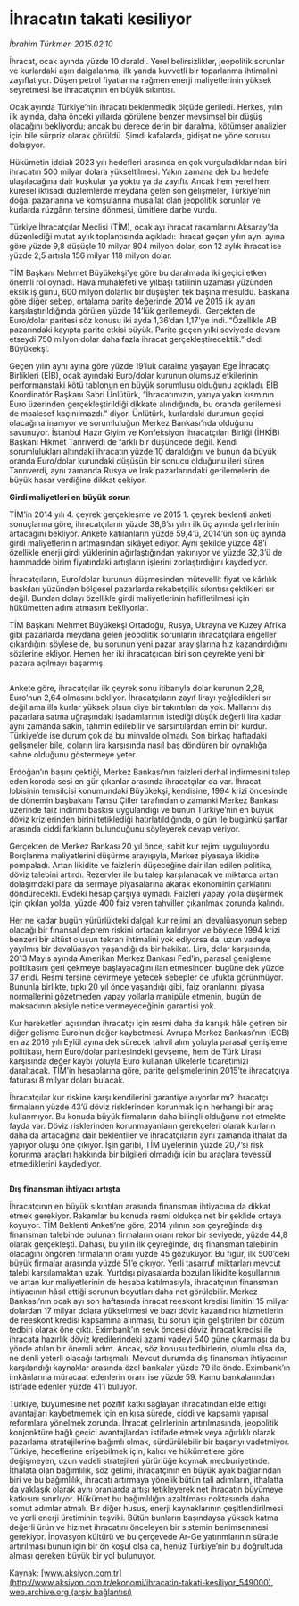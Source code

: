 # İhracatın takati kesiliyor

*İbrahim Türkmen 2015.02.10*

<div class="pNewsDetailMainContent" itemprop="articleBody">
 <p>
  İhracat, ocak ayında yüzde 10 daraldı. Yerel belirsizlikler, jeopolitik sorunlar ve kurlardaki aşırı dalgalanma, ilk yarıda kuvvetli bir toparlanma ihtimalini zayıflatıyor. Düşen petrol fiyatlarına rağmen enerji maliyetlerinin yüksek seyretmesi ise ihracatçının en büyük sıkıntısı.
 </p>
 <p>
  Ocak ayında Türkiye’nin ihracatı beklenmedik ölçüde geriledi. Herkes, yılın ilk ayında, daha önceki yıllarda görülene benzer mevsimsel bir düşüş olacağını bekliyordu; ancak bu derece derin bir daralma, kötümser analizler için bile sürpriz olarak görüldü. Şimdi kafalarda, gidişat ne yöne sorusu dolaşıyor.
 </p>
 <p>
  Hükümetin iddialı 2023 yılı hedefleri arasında en çok vurguladıklarından biri ihracatın 500 milyar dolara yükseltilmesi. Yakın zamana dek bu hedefe ulaşılacağına dair kuşkular ya yoktu ya da zayıftı. Ancak hem yerel hem küresel iktisadi düzlemlerde meydana gelen son gelişmeler, Türkiye’nin doğal pazarlarına ve komşularına musallat olan jeopolitik sorunlar ve kurlarda rüzgârın tersine dönmesi, ümitlere darbe vurdu.
 </p>
 <p>
  Türkiye İhracatçılar Meclisi (TİM), ocak ayı ihracat rakamlarını Aksaray’da düzenlediği mutat aylık toplantısında açıkladı: İhracat geçen yılın aynı ayına göre yüzde 9,8 düşüşle 10 milyar 804 milyon dolar, son 12 aylık ihracat ise yüzde 2,5 artışla 156 milyar 118 milyon dolar.
 </p>
 <p>
  TİM Başkanı Mehmet Büyükekşi’ye göre bu daralmada iki geçici etken önemli rol oynadı. Hava muhalefeti ve yılbaşı tatilinin uzaması yüzünden eksik iş günü, 600 milyon dolarlık bir düşüşten tek başına mesuldü. Başkana göre diğer sebep, ortalama parite değerinde 2014 ve 2015 ilk ayları karşılaştırıldığında görülen yüzde 14’lük gerilemeydi.  Gerçekten de Euro/dolar paritesi söz konusu iki ayda 1,36’dan 1,17’ye indi. “Özellikle AB pazarındaki kayıpta parite etkisi büyük. Parite geçen yılki seviyede devam etseydi 750 milyon dolar daha fazla ihracat gerçekleştirecektik.” dedi Büyükekşi.
 </p>
 <p>
  Geçen yılın aynı ayına göre yüzde 19’luk daralma yaşayan Ege İhracatçı Birlikleri (EİB), ocak ayındaki Euro/dolar kurunun olumsuz etkilerinin performanstaki kötü tablonun en büyük sorumlusu olduğunu açıkladı. EİB Koordinatör Başkanı Sabri Ünlütürk, “İhracatımızın, yarıya yakın kısmının Euro üzerinden gerçekleştirildiği dikkate alındığında, bu oranda gerilemesi de maalesef kaçınılmazdı.” diyor. Ünlütürk, kurlardaki durumun geçici olacağına inanıyor ve sorumluluğun Merkez Bankası’nda olduğunu savunuyor. İstanbul Hazır Giyim ve Konfeksiyon İhracatçıları Birliği (İHKİB) Başkanı Hikmet Tanrıverdi de farklı bir düşüncede değil. Kendi sorumlulukları altındaki ihracatın yüzde 10 daraldığını ve bunun da büyük oranda Euro/dolar kurundaki düşüşün bir sonucu olduğunu ileri süren Tanrıverdi, aynı zamanda Rusya ve Irak pazarlarındaki gerilemelerin de büyük hasar verdiğine dikkat çekiyor.
 </p>
 <p>
  <strong>
   Girdi maliyetleri en büyük sorun
  </strong>
 </p>
 <p>
  TİM’in 2014 yılı 4. çeyrek gerçekleşme ve 2015 1. çeyrek beklenti anketi sonuçlarına göre, ihracatçıların yüzde 38,6’sı yılın ilk üç ayında gelirlerinin artacağını bekliyor. Ankete katılanların yüzde 59,4’ü, 2014’ün son üç ayında girdi maliyetlerinin artmasından şikâyet ediyor. Aynı şekilde yüzde 48’i özellikle enerji girdi yüklerinin ağırlaştığından yakınıyor ve yüzde 32,3’ü de hammadde birim fiyatındaki artışların işlerini zorlaştırdığını kaydediyor.
 </p>
 <p>
  İhracatçıların, Euro/dolar kurunun düşmesinden mütevellit fiyat ve kârlılık baskıları yüzünden bölgesel pazarlarda rekabetçilik sıkıntısı çektikleri sır değil. Bundan dolayı özellikle girdi maliyetlerinin hafifletilmesi için hükümetten adım atmasını bekliyorlar.
 </p>
 <p>
  TİM Başkanı Mehmet Büyükekşi Ortadoğu, Rusya, Ukrayna ve Kuzey Afrika gibi pazarlarda meydana gelen jeopolitik sorunların ihracatçılara engeller çıkardığını söylese de, bu sorunun yeni pazar arayışlarına hız kazandırdığını sözlerine ekliyor. Hemen her iki ihracatçıdan biri son çeyrekte yeni bir pazara açılmayı başarmış.
 </p>
 <p>
  <img alt="" src="/web/20150729110156im_/http://www.aksiyon.com.tr/ekonomi/ http:/medya.aksiyon.com.tr/aksiyon/2015/02/10/564602.jpg "/>
 </p>
 <p>
  Ankete göre, ihracatçılar ilk çeyrek sonu itibarıyla dolar kurunun 2,28, Euro’nun 2,64 olmasını bekliyor. İhracatçıların zayıf lirayı yeğledikleri sır değil ama illa kurlar yüksek olsun diye bir takıntıları da yok. Mallarını dış pazarlara satma uğraşındaki işadamlarının istediği düşük değerli lira kadar aynı zamanda sakin, tahmin edilebilir ve sarsıntılardan emin bir kurdur. Türkiye’de ise durum çok da bu minvalde olmadı. Son birkaç haftadaki gelişmeler bile, doların lira karşısında nasıl baş döndüren bir oynaklığa sahne olduğunu göstermeye yeter.
 </p>
 <p>
  Erdoğan’ın başını çektiği, Merkez Bankası’nın faizleri derhal indirmesini talep eden koroda sesi en gür çıkanlar arasında ihracatçılar da var. İhracat lobisinin temsilcisi konumundaki Büyükekşi, kendisine, 1994 krizi öncesinde de dönemin başbakanı Tansu Çiller tarafından o zamanki Merkez Bankası üzerinde faiz indirimi baskısı uygulandığı ve bunun Türkiye’nin en büyük döviz krizlerinden birini tetiklediği hatırlatıldığında, o gün ile bugünkü şartlar arasında ciddi farkların bulunduğunu söyleyerek cevap veriyor.
 </p>
 <p>
  Gerçekten de Merkez Bankası 20 yıl önce, sabit kur rejimi uyguluyordu. Borçlanma maliyetlerini düşürme arayışıyla, Merkez piyasaya likidite pompaladı. Artan likidite ve faizlerin düşeceğine dair ilan edilen politika, döviz talebini artırdı. Rezervler ile bu talep karşılanacak ve miktarca artan dolaşımdaki para da sermaye piyasalarına akarak ekonominin çarklarını döndürecekti. Evdeki hesap çarşıya uymadı. Faizleri yapay yolla düşürmek için çıkılan yolda, yüzde 400 faiz veren tahviller çıkarılmak zorunda kalındı.
 </p>
 <p>
  Her ne kadar bugün yürürlükteki dalgalı kur rejimi ani devalüasyonun sebep olacağı bir finansal deprem riskini ortadan kaldırıyor ve böylece 1994 krizi benzeri bir altüst oluşun tekrarı ihtimalini yok ediyorsa da, uzun vadeye yayılmış bir devalüasyon yaşandığı da bir hakikat. Lira, dolar karşısında, 2013 Mayıs ayında Amerikan Merkez Bankası Fed’in, parasal genişleme politikasını geri çekmeye başlayacağını ilan etmesinden bugüne dek yüzde 37 eridi. Resmi tersine çevirmeye yetecek sebepler de ufukta görünmüyor. Bununla birlikte, tıpkı 20 yıl önce yaşandığı gibi, faiz oranlarını, piyasa normallerini gözetmeden yapay yollarla manipüle etmenin, bugün de maksadının aksiyle netice vermeyeceğinin garantisi yok.
 </p>
 <p>
  Kur hareketleri açısından ihracatçı için resmi daha da karışık hâle getiren bir diğer gelişme Euro’nun değer kaybetmesi. Avrupa Merkez Bankası’nın (ECB) en az 2016 yılı Eylül ayına dek sürecek tahvil alım yoluyla parasal genişleme politikası, hem Euro/dolar paritesindeki gevşeme, hem de Türk Lirası karşısında değer kaybı yoluyla Euro kullanan ülkelerle ticaretimizi daraltacak. TİM’in hesaplarına göre, parite gelişmelerinin 2015’te ihracatçıya faturası 8 milyar doları bulacak.
 </p>
 <p>
  İhracatçılar kur riskine karşı kendilerini garantiye alıyorlar mı? İhracatçı firmaların yüzde 43’ü döviz risklerinden korunmak için herhangi bir araç kullanmıyor. Bu konuda büyük firmaların daha bilinçli olduğunu not etmekte fayda var. Döviz risklerinden korunmayanların gerekçeleri olarak kurların daha da artacağına dair beklentiler ve ihracatçıların aynı zamanda ithalat da yapıyor oluşu öne çıkıyor. İşin garibi, TİM üyelerinin yüzde 20,7’si risk korunma araçları hakkında bir bilgileri olmadığı için bu araçlara tevessül etmediklerini kaydediyor.
 </p>
 <p>
  <img alt="" src="http://web.archive.org/web/20150729110156im_/http://medya.aksiyon.com.tr//aksiyon/2015/02/10/564603.jpg "/>
 </p>
 <p>
  <strong>
   Dış finansman ihtiyacı artışta
  </strong>
 </p>
 <p>
  İhracatçının en büyük sıkıntıları arasında finansman ihtiyacına da dikkat etmek gerekiyor. Rakamlar bu konuda resmi oldukça net bir şeklide ortaya koyuyor. TİM Beklenti Anketi’ne göre, 2014 yılının son çeyreğinde dış finansman talebinde bulunan firmaların oranı rekor bir seviyede, yüzde 44,8 olarak gerçekleşti. Dahası, bu yılın ilk çeyreğinde, dış finansman talebinin olacağını öngören firmaların oranı yüzde 45 gözüküyor. Bu figür, ilk 500’deki büyük firmalar arasında yüzde 51’e çıkıyor. Yerli tasarruf miktarları mevcut talebi karşılamaktan uzak. Yurtdışı piyasalarda bozulan likidite koşullarının ve artan kur maliyetlerinin de hesaba katılmasıyla, ihracatçının finansman ihtiyacının hâsıl ettiği sorunun boyutları daha net görülebilir. Merkez Bankası’nın ocak ayı son haftasında ihracat reeskont kredisi limitini 15 milyar dolardan 17 milyar dolara yükseltmesi ve bazı döviz kazandırıcı hizmetlerin de reeskont kredisi kapsamına alınması, bu sorun için geliştirilen bir çözüm tedbiri olarak öne çıktı. Eximbank’ın sevk öncesi döviz ihracat kredisi ile ihracata hazırlık döviz kredilerindeki azami vadeyi 540 güne çıkarması da bu yönde atılan bir önemli adım. Ancak, söz konusu tedbirlerin, olumlu olsa da, ne denli yeterli olacağı tartışmalı. Mevcut durumda dış finansman ihtiyacının karşılandığı kaynaklar arasında özel bankalar yüzde 79 ile önde. Eximbank’ın imkânlarına müracaat edenlerin oranı ise yüzde 59. Kamu bankalarından istifade edenler yüzde 41’i buluyor.
 </p>
 <p>
  Türkiye, büyümesine net pozitif katkı sağlayan ihracatından elde ettiği avantajları kaybetmemek için en kısa sürede, ciddi ve kapsamlı yapısal reformlara yönelmek zorunda. İhracat gelirlerinin artırılmasında, jeopolitik konjonktüre bağlı geçici avantajlardan istifade etmek veya ağırlıklı olarak pazarlama stratejilerine bağımlı olmak, sürdürülebilir bir başarıyı vadetmiyor. Türkiye, hedeflerine erişebilmek için, kalıcı ve hükümetlere göre değişmeyen, uzun vadeli stratejileri yürürlüğe koymak mecburiyetinde. İthalata olan bağımlılık, söz gelimi, ihracatçının en büyük ayak bağlarından biri ve bu bağımlılık, ihracatı artırmaya yönelik bütün tali adımların, ithalatta da yaklaşık olarak aynı oranlarda artışı tetikleyerek net ihracatın büyümeye katkısını sınırlıyor. Hükümet bu bağımlılığın azaltılması noktasında daha somut adımlar atmalı. Bir diğer husus, enerji kaynaklarının çeşitlendirilmesi ve yerli enerji üretiminin teşviki. Bütün bunların başındaysa yüksek katma değerli ürün ve hizmet ihracatını önceleyen bir sistemin benimsenmesi gerekiyor. İnovasyon kültürü ve bu çerçevede Ar-Ge yatırımlarının süratle artırılması bunun için bir ön koşul olsa da, henüz Türkiye’nin bu doğrultuda alması gereken büyük bir yol bulunuyor.
 </p>
</div>


Kaynak: [www.aksiyon.com.tr](http://www.aksiyon.com.tr/ekonomi/ihracatin-takati-kesiliyor_549000), [web.archive.org (arşiv bağlantısı)](http://web.archive.org/web/20150729110156/http://www.aksiyon.com.tr/ekonomi/ihracatin-takati-kesiliyor_549000)
